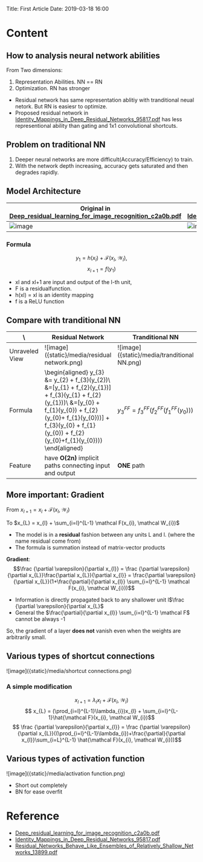 Title: First Article
Date: 2019-03-18 16:00

# Content
## How to analysis neural network abilities 
From Two dimensions: 
1. Representation Abilities. NN == RN
2. Optimization. RN has stronger 

- Residual network has same representation ablitiy with tranditional neual netork. But RN is easiesr to optimize.  
- Proposed residual network in [Identity_Mappings_in_Deep_Residual_Networks_95817.pdf](../media/Identity_Mappings_in_Deep_Residual_Networks_95817.pdf) has less representional ability than gating and 1x1 convolutional shortcuts.

## Problem on traditional NN
1. Deeper neural networks are more difficult(Accuracy/Efficiency) to train.
2. With the network depth increasing, accuracy gets saturated and then degrades rapidly.

## Model Architecture
|Original in [Deep_residual_learning_for_image_recognition_c2a0b.pdf](../media/Deep_residual_learning_for_image_recognition_c2a0b.pdf)|Proposed in [Identity_Mappings_in_Deep_Residual_Networks_95817.pdf](../media/Identity_Mappings_in_Deep_Residual_Networks_95817.pdf)|
|---------------------------------------------------------|---------------------------------------|
|![image]({static}/media/original_image.png)| ![image]({static}/media/full_pre.png)|

### Formula
$$y_{1} = h(x_{l}) + \mathcal F(x_{l}, \mathcal W_{l}), $$
$$x_{l+1} = f(y_{1})$$

- xl and xl+1 are input and output of the l-th unit, 
- F is a residualfunction. 
- h(xl) = xl is an identity mapping 
- f is a ReLU function

## Compare with tranditional NN
| \ | Residual Network | Tranditional NN |
|------|-------------|-------|
| Unraveled View | ![image]({static}/media/residual network.png) | ![image]({static}/media/tranditional NN.png) |
| Formula | \begin{aligned} y_{3} &= y_{2} + f_{3}(y_{2})\\ &=[y_{1} + f_{2}(y_{1})] + f_{3}(y_{1} + f_{2}(y_{1}))\\ &=[y_{0} + f_{1}(y_{0}) + f_{2}(y_{0}+ f_{1}(y_{0}))] + f_{3}(y_{0} + f_{1}(y_{0}) + f_{2}(y_{0}+f_{1}(y_{0}))) \end{aligned} | $y_{3}^{FF} = f_{3}^{FF}(f_{2}^{FF}(f_{1}^{FF}(y_{0})))$ |
| Feature | have **O(2n)** implicit paths connecting input and output | **ONE** path |

## More important: Gradient 
From $x_{l+1} = x_{l} + \mathcal F(x_{l}, \mathcal W_{l})$

To $x_{L} = x_{l} + \sum_{i=l}^{L-1} \mathcal F(x_{i}, \mathcal W_{i})$

- The model is in a **residual** fashion between any units L and l. (where the name residual come from)
- The formula is summation instead of matrix-vector products

**Gradient**: $$\frac {\partial \varepsilon}{\partial x_{l}} = \frac {\partial \varepsilon}{\partial x_{L}}\frac{\partial x_{L}}{\partial x_{l}} = \frac{\partial \varepsilon}{\partial x_{L}}(1+\frac{\partial}{\partial x_{l}} \sum_{i=l}^{L-1} \mathcal F(x_{i}, \mathcal W_{i}))$$

- Information is directly propagated back to any shallower unit l$\frac {\partial \varepsilon}{\partial x_{L}$
- General the $\frac{\partial}{\partial x_{l}} \sum_{i=l}^{L-1} \mathcal F$ cannot be always -1

So, the gradient of a layer **does not** vanish even when the weights are arbitrarily small.

## Various types of shortcut connections
![image]({static}/media/shortcut connections.png)

### A simple modification
$$ x_{l+1} = \lambda_{l}x_{l} + \mathcal F(x_{l}, \mathcal W_{l})$$
$$ x_{L} = (\prod_{i=l}^{L-1}\lambda_{i})x_{l} + \sum_{i=l}^{L-1}\hat{\mathcal F}(x_{i}, \mathcal W_{i})$$
$$ \frac {\partial \varepsilon}{\partial x_{l}} = \frac {\partial \varepsilon}{\partial x_{L}}((\prod_{i=l}^{L-1}\lambda_{i})+\frac{\partial}{\partial x_{l}}\sum_{i=L}^{L-1} \hat{\mathcal F}(x_{i}, \mathcal W_{i}))$$

## Various types of activation function
![image]({static}/media/activation function.png)

- Short out completely
- BN for ease overfit

# Reference
- [Deep_residual_learning_for_image_recognition_c2a0b.pdf]({static}/media/Deep_residual_learning_for_image_recognition_c2a0b.pdf)
- [Identity_Mappings_in_Deep_Residual_Networks_95817.pdf]({static}/media/Identity_Mappings_in_Deep_Residual_Networks_95817.pdf)
- [Residual_Networks_Behave_Like_Ensembles_of_Relatively_Shallow_Networks_13899.pdf]({static}/media/Residual_Networks_Behave_Like_Ensembles_of_Relatively_Shallow_Networks_13899.pdf)
